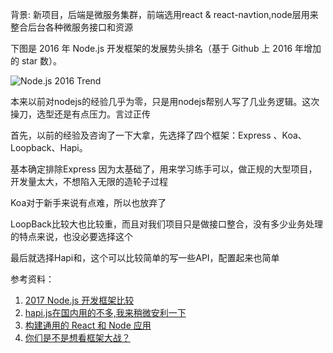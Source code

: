 
背景: 新项目，后端是微服务集群，前端选用react & react-navtion,node层用来整合后台各种微服务接口和资源



下图是 2016 年 Node.js 开发框架的发展势头排名（基于 Github 上 2016 年增加的 star 数）。

<img src="http://upload-images.jianshu.io/upload_images/1053877-83e51d45ad204f09.png?imageMogr2/auto-orient/strip%7CimageView2/2/w/680" alt="Node.js 2016 Trend">


本来以前对nodejs的经验几乎为零，只是用nodejs帮别人写了几业务逻辑。这次操刀，选型还是有点压力。言过正传


首先，以前的经验及咨询了一下大拿，先选择了四个框架：Express 、Koa、Loopback、Hapi。

基本确定排除Express 因为太基础了，用来学习练手可以，做正规的大型项目，开发量太大，不想陷入无限的造轮子过程

Koa对于新手来说有点难，所以也放弃了

LoopBack比较大也比较重，而且对我们项目只是做接口整合，没有多少业务处理的特点来说，也没必要选择这个

最后就选择Hapi和，这个可以比较简单的写一些API，配置起来也简单















参考资料：

1. [2017 Node.js 开发框架比较 ](http://cnodejs.org/topic/58caaec27dee71e5193a53ce)	
2. [hapi.js在国内用的不多,我来稍微安利一下](http://cnodejs.org/topic/56ed0cdf515e7305367f0df7)	
3. [构建通用的 React 和 Node 应用](https://www.cnblogs.com/nzbin/p/5860219.html)
4. [你们是不是想看框架大战？](https://cnodejs.org/topic/587f20445d4612c33919e7eb)
